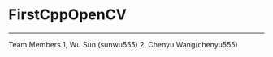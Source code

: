 # FirstCppOpenCV
-----------------------------------------------------
Team Members
1, Wu Sun (sunwu555) 
2, Chenyu Wang(chenyu555)
